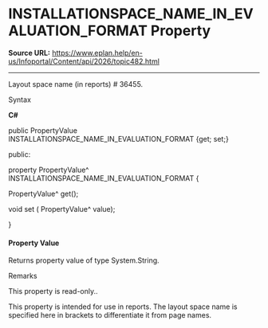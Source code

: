 # INSTALLATIONSPACE_NAME_IN_EVALUATION_FORMAT Property

**Source URL:** https://www.eplan.help/en-us/Infoportal/Content/api/2026/topic482.html

---

Layout space name (in reports) # 36455.

Syntax

**C#**



public PropertyValue INSTALLATIONSPACE_NAME_IN_EVALUATION_FORMAT {get; set;}

public:

property PropertyValue^ INSTALLATIONSPACE_NAME_IN_EVALUATION_FORMAT {

   PropertyValue^ get();

   void set (    PropertyValue^ value);

}


#### Property Value

Returns property value of type System.String.

Remarks

This property is read-only..

This property is intended for use in reports. The layout space name is specified here in brackets to differentiate it from page names.
